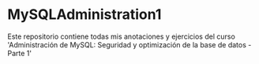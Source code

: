 # MySQLAdministration1
Este repositorio contiene todas mis anotaciones y ejercicios del curso 'Administración de MySQL: Seguridad y optimización de la base de datos - Parte 1'
